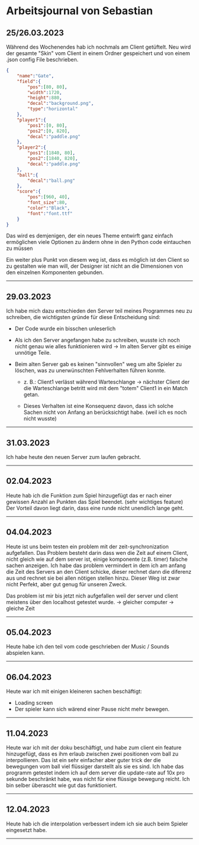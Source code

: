 # Arbeitsjournal von Sebastian
## 25/26.03.2023
Während des Wochenendes hab ich nochmals am Client getüftelt.
Neu wird der gesamte "Skin" vom Client in einem Ordner gespeichert und von einem .json config File beschrieben.
```json
{
    "name":"Gate",
    "field":{
        "pos":[80, 80],
        "width":1720,
        "height":880,
        "decal":"background.png",
        "type":"horizontal"
    },
    "player1":{
        "pos1":[0, 80],
        "pos2":[0, 820],
        "decal":"paddle.png"
    },
    "player2":{
        "pos1":[1840, 80],
        "pos2":[1840, 820],
        "decal":"paddle.png"
    },
    "ball":{
        "decal":"ball.png"
    },
    "score":{
        "pos":[960, 40],
        "font_size":80,
        "color":"Black",
        "font":"font.ttf"
    }
}
```

Das wird es demjenigen, der ein neues Theme entwirft ganz einfach ermöglichen viele Optionen zu ändern ohne in den Python code eintauchen zu müssen

Ein weiter plus Punkt von diesem weg ist, dass es möglich ist den Client so zu gestalten wie man will, der Designer ist nicht an die Dimensionen von den einzelnen Komponenten gebunden.

---
## 29.03.2023
Ich habe mich dazu entschieden den Server teil meines Programmes neu zu schreiben, die wichtigsten gründe für diese Entscheidung sind:
- Der Code wurde ein bisschen unleserlich

- Als ich den Server angefangen habe zu schreiben, wusste ich noch nicht genau wie alles funktionieren wird -> Im alten Server gibt es einige unnötige Teile.

- Beim alten Server gab es keinen "sinnvollen" weg um alte Spieler zu löschen, was zu unerwünschten Fehlverhalten führen konnte.

    - z. B.: Client1 verlässt während Warteschlange -> nächster Client der die Warteschlange betritt wird mit dem "totem" Client1 in ein Match getan.

    - Dieses Verhalten ist eine Konsequenz davon, dass ich solche Sachen nicht von Anfang an berücksichtigt habe. (weil ich es noch nicht wusste)

---
## 31.03.2023
Ich habe heute den neuen Server zum laufen gebracht.

---
## 02.04.2023
Heute hab ich die Funktion zum Spiel hinzugefügt das er nach einer gewissen Anzahl an Punkten das Spiel beendet. (sehr wichtiges feature) Der Vorteil davon liegt darin, dass eine runde nicht unendlich lange geht.

---
## 04.04.2023
Heute ist uns beim testen ein problem mit der zeit-synchronization aufgefallen. Das Problem besteht darin dass wen die Zeit auf einem Client, nicht gleich wie auf dem server ist, einige komponente (z.B. timer) falsche sachen anzeigen. Ich habe das problem vermindert in dem ich am anfang die Zeit des Servers an den Client schicke, dieser rechnet dann die diferenz aus und rechnet sie bei allen nötigen stellen hinzu. Dieser Weg ist zwar nicht Perfekt, aber gut genug für unseren Zweck.

Das problem ist mir bis jetzt nich aufgefallen weil der server und client meistens über den localhost getestet wurde. -> gleicher computer -> gleiche Zeit

---
## 05.04.2023
Heute habe ich den teil vom code geschrieben der Music / Sounds abspielen kann.

---
## 06.04.2023
Heute war ich mit einigen kleineren sachen beschäftigt:
- Loading screen
- Der spieler kann sich wärend einer Pause nicht mehr bewegen.

---
## 11.04.2023
Heute war ich mit der doku beschäftigt, und habe zum client ein feature hinzugefügt, dass es ihm erlaub zwischen zwei positionen vom ball zu interpollieren. Das ist ein sehr einfacher aber guter trick der die bewegungen vom ball viel flüssiger darstellt als sie es sind. Ich habe das programm getestet indem ich auf dem server die update-rate auf 10x pro sekunde beschränkt habe, was nicht für eine flüssige bewegung reicht. Ich bin selber überascht wie gut das funktioniert.

---
## 12.04.2023
Heute hab ich die interpolation verbessert indem ich sie auch beim Spieler eingesetzt habe.

---